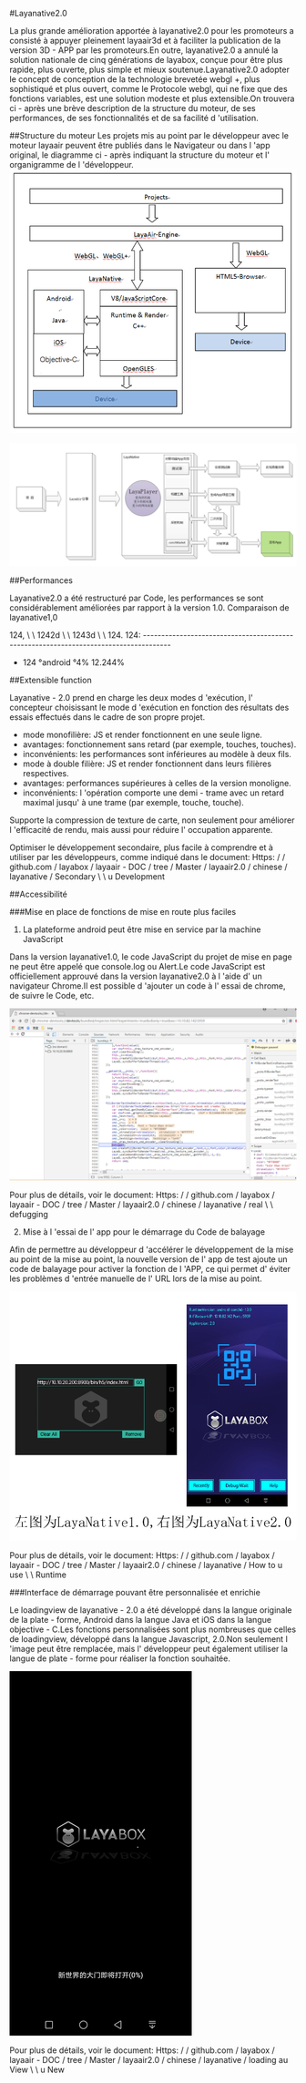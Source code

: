 #Layanative2.0

La plus grande amélioration apportée à layanative2.0 pour les promoteurs a consisté à appuyer pleinement layaair3d et à faciliter la publication de la version 3D - APP par les promoteurs.En outre, layanative2.0 a annulé la solution nationale de cinq générations de layabox, conçue pour être plus rapide, plus ouverte, plus simple et mieux soutenue.Layanative2.0 adopter le concept de conception de la technologie brevetée webgl +, plus sophistiqué et plus ouvert, comme le Protocole webgl, qui ne fixe que des fonctions variables, est une solution modeste et plus extensible.On trouvera ci - après une brève description de la structure du moteur, de ses performances, de ses fonctionnalités et de sa facilité d 'utilisation.

##Structure du moteur
Les projets mis au point par le développeur avec le moteur layaair peuvent être publiés dans le Navigateur ou dans l 'app original, le diagramme ci - après indiquant la structure du moteur et l' organigramme de l 'développeur.
![图](img/1.jpg)

![图](img/2.png)

##Performances

Layanative2.0 a été restructuré par Code, les performances se sont considérablement améliorées par rapport à la version 1.0.
Comparaison de layanative1,0

124, \ \ 1242d \ \ 1243d \ \ 124.
124: -------------------------------------------------------------------------------------
- 124 °android °4%
12.244%


##Extensible function

Layanative - 2.0 prend en charge les deux modes d 'exécution, l' concepteur choisissant le mode d 'exécution en fonction des résultats des essais effectués dans le cadre de son propre projet.

* mode monofilière: JS et render fonctionnent en une seule ligne.
* avantages: fonctionnement sans retard (par exemple, touches, touches).
* inconvénients: les performances sont inférieures au modèle à deux fils.
* mode à double filière: JS et render fonctionnent dans leurs filières respectives.
* avantages: performances supérieures à celles de la version monoligne.
* inconvénients: l 'opération comporte une demi - trame avec un retard maximal jusqu' à une trame (par exemple, touche, touche).

Supporte la compression de texture de carte, non seulement pour améliorer l 'efficacité de rendu, mais aussi pour réduire l' occupation apparente.

Optimiser le développement secondaire, plus facile à comprendre et à utiliser par les développeurs, comme indiqué dans le document:
Https: / / github.com / layabox / layaair - DOC / tree / Master / layaair2.0 / chinese / layanative / Secondary \ \ u Development


##Accessibilité

###Mise en place de fonctions de mise en route plus faciles

1) La plateforme android peut être mise en service par la machine JavaScript

Dans la version layanative1.0, le code JavaScript du projet de mise en page ne peut être appelé que console.log ou Alert.Le code JavaScript est officiellement approuvé dans la version layanative2.0 à l 'aide d' un navigateur Chrome.Il est possible d 'ajouter un code à l' essai de chrome, de suivre le Code, etc.

![图](img/debug_connected.png)

Pour plus de détails, voir le document:
Https: / / github.com / layabox / layaair - DOC / tree / Master / layaair2.0 / chinese / layanative / real \ \ defugging

2) Mise à l 'essai de l' app pour le démarrage du Code de balayage

Afin de permettre au développeur d 'accélérer le développement de la mise au point de la mise au point, la nouvelle version de l' app de test ajoute un code de balayage pour activer la fonction de l 'APP, ce qui permet d' éviter les problèmes d 'entrée manuelle de l' URL lors de la mise au point.

![图](img/app_debug_1_0.png)

Pour plus de détails, voir le document:
Https: / / github.com / layabox / layaair - DOC / tree / Master / layaair2.0 / chinese / layanative / How to u use \ \ Runtime



###Interface de démarrage pouvant être personnalisée et enrichie

Le loadingview de layanative - 2.0 a été développé dans la langue originale de la plate - forme, Android dans la langue Java et iOS dans la langue objective - C.Les fonctions personnalisées sont plus nombreuses que celles de loadingview, développé dans la langue Javascript, 2.0.Non seulement l 'image peut être remplacée, mais l' développeur peut également utiliser la langue de plate - forme pour réaliser la fonction souhaitée.

![图](img/loadingview_2_0.png)

Pour plus de détails, voir le document:
Https: / / github.com / layabox / layaair - DOC / tree / Master / layaair2.0 / chinese / layanative / loading au View \ \ u New